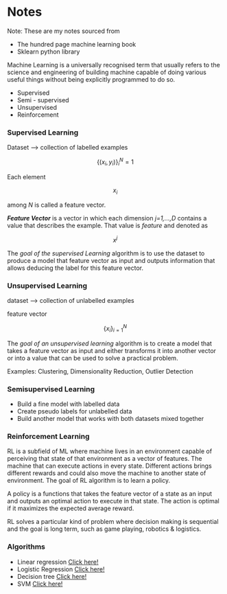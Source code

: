 # Notes

Note: These are my notes sourced from

- The hundred page machine learning book
- Sklearn python library

Machine Learning is a universally recognised term that usually refers to the science and engineering of building machine
capable of doing various useful things without being explicitly programmed to do so.

- Supervised
- Semi - supervised
- Unsupervised
- Reinforcement

### Supervised Learning

Dataset --> collection of labelled examples

$$
\{ (x_i,y_i) \} ^N_i=1
$$

Each element

$$ x_i $$

among *N* is called a feature vector.

***Feature Vector*** is a vector in which each dimension *j=1,...,D* contains a value that describes the example.
That value is *feature* and denoted as

$$ x^{j} $$

The *goal of the supervised Learning* algorithm is to use the dataset to produce a model that feature vector as input
and outputs information that allows deducing the label for this feature vector.

### Unsupervised Learning

dataset --> collection of unlabelled examples

feature vector

$$
\{x_i\}^N_{i=1}
$$

The *goal of an unsupervised learning* algorithm is to create a model that takes a feature vector as input and either
transforms it into another vector or into a value that can be used to solve a practical problem.

Examples: Clustering, Dimensionality Reduction, Outlier Detection

### Semisupervised Learning

- Build a fine model with labelled data
- Create pseudo labels for unlabelled data
- Build another model that works with both datasets mixed together

### Reinforcement Learning

RL is a subfield of ML where machine lives in an environment capable of perceiving that state of that environment as a
vector of features.
The machine that can execute actions in every state.
Different actions brings different rewards and could also move the machine to another state of environment.
The goal of RL algorithm is to learn a policy.

A policy is a functions that takes the feature vector of a state as an input and outputs an optimal action to execute in
that state.
The action is optimal if it maximizes the expected average reward.

RL solves a particular kind of problem where decision making is sequential and the goal is long term, such as game
playing, robotics & logistics.

### Algorithms

- Linear regression [Click here!](algorithms/Linear%20Regression.md)
- Logistic Regression [Click here!](algorithms/Logistic%20Regression.md)
- Decision tree [Click here!](algorithms/Decision%20Tree.md)
- SVM [Click here!](algorithms/SVM.md)


